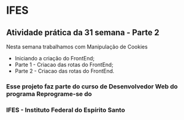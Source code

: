 # IFES

## Atividade prática da 31 semana - Parte 2

Nesta semana trabalhamos com Manipulação de Cookies

* Iniciando a criação do FrontEnd;
* Parte 1 - Criacao das rotas do FrontEnd;
* Parte 2 - Criacao das rotas do FrontEnd.

### Esse projeto faz parte do curso de Desenvolvedor Web do programa Reprograme-se do
### IFES - Instituto Federal do Espírito Santo
